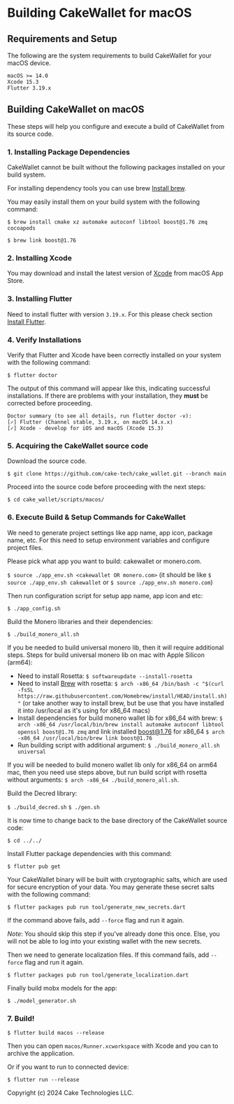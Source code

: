 # Building CakeWallet for macOS

## Requirements and Setup

The following are the system requirements to build CakeWallet for your macOS device.

```
macOS >= 14.0 
Xcode 15.3
Flutter 3.19.x
```

## Building CakeWallet on macOS

These steps will help you configure and execute a build of CakeWallet from its source code.

### 1. Installing Package Dependencies

CakeWallet cannot be built without the following packages installed on your build system.

For installing dependency tools you can use brew [Install brew](https://brew.sh).

You may easily install them on your build system with the following command:

`$ brew install cmake xz automake autoconf libtool boost@1.76 zmq cocoapods`

`$ brew link boost@1.76`

### 2. Installing Xcode

You may download and install the latest version of [Xcode](https://developer.apple.com/xcode/) from macOS App Store. 

### 3. Installing Flutter

Need to install flutter with version `3.19.x`. For this please check section [Install Flutter](https://docs.flutter.dev/get-started/install/macos/desktop?tab=download).

### 4. Verify Installations

Verify that Flutter and Xcode have been correctly installed on your system with the following command:

`$ flutter doctor`

The output of this command will appear like this, indicating successful installations. If there are problems with your installation, they **must** be corrected before proceeding.
```
Doctor summary (to see all details, run flutter doctor -v):
[✓] Flutter (Channel stable, 3.19.x, on macOS 14.x.x)
[✓] Xcode - develop for iOS and macOS (Xcode 15.3)
```

### 5. Acquiring the CakeWallet source code

Download the source code.

`$ git clone https://github.com/cake-tech/cake_wallet.git --branch main`

Proceed into the source code before proceeding with the next steps:

`$ cd cake_wallet/scripts/macos/`

### 6. Execute Build & Setup Commands for CakeWallet

We need to generate project settings like app name, app icon, package name, etc. For this need to setup environment variables and configure project files. 

Please pick what app you want to build: cakewallet or monero.com.

`$ source ./app_env.sh <cakewallet OR monero.com>`
(it should be like `$ source ./app_env.sh cakewallet` or `$ source ./app_env.sh monero.com`)

Then run configuration script for setup app name, app icon and etc:

`$ ./app_config.sh`

Build the Monero libraries and their dependencies:

`$ ./build_monero_all.sh`

If you be needed to build universal monero lib, then it will require additional steps. Steps for build universal monero lib on mac with Apple Silicon (arm64):

- Need to install Rosetta: `$ softwareupdate --install-rosetta`
- Need to install [Brew](https://brew.sh/) with rosetta: `$ arch -x86_64 /bin/bash -c "$(curl -fsSL https://raw.githubusercontent.com/Homebrew/install/HEAD/install.sh)"` (or take another way to install brew, but be use that you have installed it into /usr/local as it's using for x86_64 macs)
- Install dependencies for build monero wallet lib for x86_64 with brew: `$ arch -x86_64 /usr/local/bin/brew install automake autoconf libtool openssl boost@1.76 zmq` and link installed boost@1.76 for x86_64 `$ arch -x86_64 /usr/local/bin/brew link boost@1.76`
- Run building script with additional argument: `$ ./build_monero_all.sh universal`

If you will be needed to build monero wallet lib only for x86_64 on arm64 mac, then you need use steps above, but run build script with rosetta without arguments: `$ arch -x86_64 ./build_monero_all.sh`.

Build the Decred library:

`$ ./build_decred.sh`
`$ ./gen.sh`

It is now time to change back to the base directory of the CakeWallet source code:

`$ cd ../../`

Install Flutter package dependencies with this command:

`$ flutter pub get`

Your CakeWallet binary will be built with cryptographic salts, which are used for secure encryption of your data. You may generate these secret salts with the following command:

`$ flutter packages pub run tool/generate_new_secrets.dart`

If the command above fails, add `--force` flag and run it again.

*Note*: You should skip this step if you've already done this once. Else, you
will not be able to log into your existing wallet with the new secrets.

Then we need to generate localization files. If this command fails, add `--force` flag and run it again.

`$ flutter packages pub run tool/generate_localization.dart`

Finally build mobx models for the app:

`$ ./model_generator.sh`

### 7. Build!

`$ flutter build macos --release`

Then you can open `macos/Runner.xcworkspace` with Xcode and you can to archive the application.

Or if you want to run to connected device:

`$ flutter run --release`

Copyright (c) 2024 Cake Technologies LLC.
